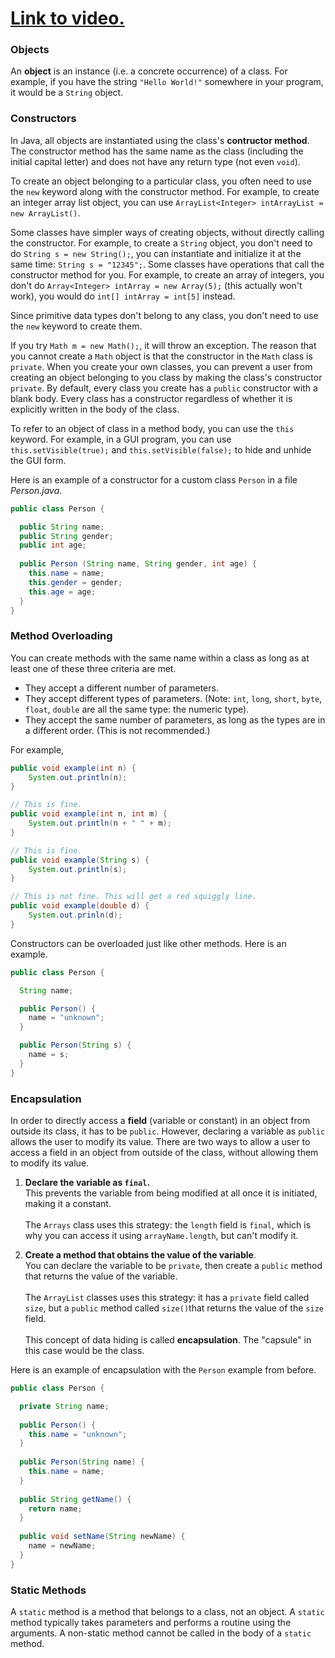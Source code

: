 # [Link to video.](TODO)

### Objects

An **object** is an instance (i.e. a concrete occurrence) of a class. For example, if you have the string `"Hello World!"` somewhere in your program, it would be a `String` object. 

### Constructors
In Java, all objects are instantiated using the class's **contructor method**. The constructor method has the same name as the class (including the initial capital letter) and does not have any return type (not even `void`).

To create an object belonging to a particular class, you often need to use the `new` keyword along with the constructor method. For example, to create an integer array list object, you can use `ArrayList<Integer> intArrayList = new ArrayList()`. 

Some classes have simpler ways of creating objects, without directly calling the constructor. For example, to create a `String` object, you don't need to do `String s = new String();`, you can instantiate and initialize it at the same time: `String s = "12345";`. Some classes have operations that call the constructor method for you. For example, to create an array of integers, you don't do `Array<Integer> intArray = new Array(5);` (this actually won't work), you would do `int[] intArray = int[5]` instead.

Since primitive data types don't belong to any class, you don't need to use the `new` keyword to create them.

If you try `Math m = new Math();`, it will throw an exception. The reason that you cannot create a `Math` object is that the constructor in the `Math` class is `private`. When you create your own classes, you can prevent a user from creating an object belonging to you class by making the class's constructor `private`. By default, every class you create has a `public` constructor with a blank body. Every class has a constructor regardless of whether it is explicitly written in the body of the class.

To refer to an object of class in a method body, you can use the `this` keyword. For example, in a GUI program, you can use `this.setVisible(true);` and `this.setVisible(false);` to hide and unhide the GUI form.

Here is an example of a constructor for a custom class `Person` in a file *Person.java*.

```java
public class Person {

  public String name;
  public String gender;
  public int age;
    
  public Person (String name, String gender, int age) {
    this.name = name;
    this.gender = gender;
    this.age = age;
  }
}
```


### Method Overloading

You can create methods with the same name within a class as long as at least one of these three criteria are met.
* They accept a different number of parameters.
* They accept different types of parameters. (Note: `int`, `long`, `short`, `byte`, `float`, `double` are all the same type: the numeric type). 
* They accept the same number of parameters, as long as the types are in a different order. (This is not recommended.)

For example, 
```java
public void example(int n) {
    System.out.println(n);
}

// This is fine.
public void example(int n, int m) {
    System.out.println(n + " " + m);
}

// This is fine.
public void example(String s) {
    System.out.println(s);
}

// This is not fine. This will get a red squiggly line.
public void example(double d) {
    System.out.prinln(d);
}

```

Constructors can be overloaded just like other methods. Here is an example.
```java
public class Person {

  String name;

  public Person() {
    name = "unknown";
  }

  public Person(String s) {
    name = s;
  }
}
```



### Encapsulation

In order to directly access a **field** (variable or constant) in an object from outside its class, it has to be `public`. However, declaring a variable as `public` allows the user to modify its value. There are two ways to allow a user to access a field in an object from outside of the class, without allowing them to modify its value.

1. **Declare the variable as `final`.**     
This prevents the variable from being modified at all once it is initiated, making it a constant.</br></br>
The `Arrays` class uses this strategy: the `length` field is `final`, which is why you can access it using `arrayName.length`, but can't modify it.

2. **Create a method that obtains the value of the variable**.  
You can declare the variable to be `private`, then create a `public` method that returns the value of the variable.</br></br>
The `ArrayList` classes uses this strategy: it has a `private` field called `size`, but a `public` method called `size()`that returns the value of the `size` field.</br></br>
This concept of data hiding is called **encapsulation**. The "capsule" in this case would be the class.

Here is an example of encapsulation with the `Person` example from before.

```java
public class Person {

  private String name;
    
  public Person() {
    this.name = "unknown";
  }
    
  public Person(String name) {
    this.name = name;
  }
       
  public String getName() {
    return name;
  }
    
  public void setName(String newName) {
    name = newName;
  }
}
```




### Static Methods
A `static` method is a method that belongs to a class, not an object. A `static` method typically takes parameters and performs a routine using the arguments. A non-static method cannot be called in the body of a `static` method.
